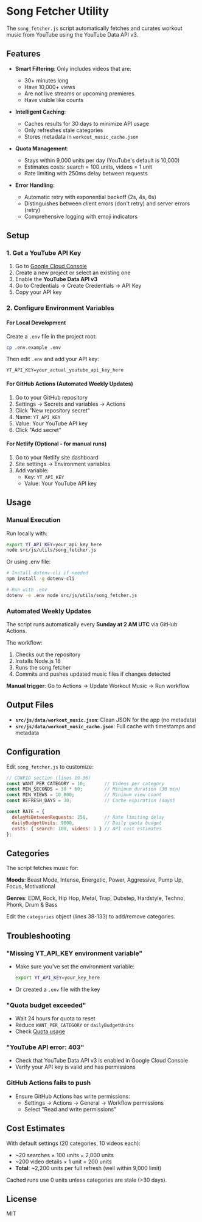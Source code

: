 # Song Fetcher Utility

The `song_fetcher.js` script automatically fetches and curates workout music from YouTube using the YouTube Data API v3.

## Features

- **Smart Filtering**: Only includes videos that are:
    - 30+ minutes long
    - Have 10,000+ views
    - Are not live streams or upcoming premieres
    - Have visible like counts

- **Intelligent Caching**:
    - Caches results for 30 days to minimize API usage
    - Only refreshes stale categories
    - Stores metadata in `workout_music_cache.json`

- **Quota Management**:
    - Stays within 9,000 units per day (YouTube's default is 10,000)
    - Estimates costs: search = 100 units, videos = 1 unit
    - Rate limiting with 250ms delay between requests

- **Error Handling**:
    - Automatic retry with exponential backoff (2s, 4s, 6s)
    - Distinguishes between client errors (don't retry) and server errors (retry)
    - Comprehensive logging with emoji indicators

## Setup

### 1. Get a YouTube API Key

1. Go to [Google Cloud Console](https://console.cloud.google.com/)
2. Create a new project or select an existing one
3. Enable the **YouTube Data API v3**
4. Go to Credentials → Create Credentials → API Key
5. Copy your API key

### 2. Configure Environment Variables

#### For Local Development

Create a `.env` file in the project root:

```bash
cp .env.example .env
```

Then edit `.env` and add your API key:

```env
YT_API_KEY=your_actual_youtube_api_key_here
```

#### For GitHub Actions (Automated Weekly Updates)

1. Go to your GitHub repository
2. Settings → Secrets and variables → Actions
3. Click "New repository secret"
4. Name: `YT_API_KEY`
5. Value: Your YouTube API key
6. Click "Add secret"

#### For Netlify (Optional - for manual runs)

1. Go to your Netlify site dashboard
2. Site settings → Environment variables
3. Add variable:
    - Key: `YT_API_KEY`
    - Value: Your YouTube API key

## Usage

### Manual Execution

Run locally with:

```bash
export YT_API_KEY=your_api_key_here
node src/js/utils/song_fetcher.js
```

Or using .env file:

```bash
# Install dotenv-cli if needed
npm install -g dotenv-cli

# Run with .env
dotenv -e .env node src/js/utils/song_fetcher.js
```

### Automated Weekly Updates

The script runs automatically every **Sunday at 2 AM UTC** via GitHub Actions.

The workflow:

1. Checks out the repository
2. Installs Node.js 18
3. Runs the song fetcher
4. Commits and pushes updated music files if changes detected

**Manual trigger**: Go to Actions → Update Workout Music → Run workflow

## Output Files

- **`src/js/data/workout_music.json`**: Clean JSON for the app (no metadata)
- **`src/js/data/workout_music_cache.json`**: Full cache with timestamps and metadata

## Configuration

Edit `song_fetcher.js` to customize:

```javascript
// CONFIG section (lines 19-36)
const WANT_PER_CATEGORY = 10;       // Videos per category
const MIN_SECONDS = 30 * 60;        // Minimum duration (30 min)
const MIN_VIEWS = 10_000;           // Minimum view count
const REFRESH_DAYS = 30;            // Cache expiration (days)

const RATE = {
  delayMsBetweenRequests: 250,      // Rate limiting delay
  dailyBudgetUnits: 9000,           // Daily quota budget
  costs: { search: 100, videos: 1 } // API cost estimates
};
```

## Categories

The script fetches music for:

**Moods**: Beast Mode, Intense, Energetic, Power, Aggressive, Pump Up, Focus, Motivational

**Genres**: EDM, Rock, Hip Hop, Metal, Trap, Dubstep, Hardstyle, Techno, Phonk, Drum & Bass

Edit the `categories` object (lines 38-133) to add/remove categories.

## Troubleshooting

### "Missing YT_API_KEY environment variable"

- Make sure you've set the environment variable:
  ```bash
  export YT_API_KEY=your_key_here
  ```
- Or created a `.env` file with the key

### "Quota budget exceeded"

- Wait 24 hours for quota to reset
- Reduce `WANT_PER_CATEGORY` or `dailyBudgetUnits`
- Check [Quota usage](https://console.cloud.google.com/apis/api/youtube.googleapis.com/quotas)

### "YouTube API error: 403"

- Check that YouTube Data API v3 is enabled in Google Cloud Console
- Verify your API key is valid and has permissions

### GitHub Actions fails to push

- Ensure GitHub Actions has write permissions:
    - Settings → Actions → General → Workflow permissions
    - Select "Read and write permissions"

## Cost Estimates

With default settings (20 categories, 10 videos each):

- ~20 searches × 100 units = 2,000 units
- ~200 video details × 1 unit = 200 units
- **Total**: ~2,200 units per full refresh (well within 9,000 limit)

Cached runs use 0 units unless categories are stale (>30 days).

## License

MIT
